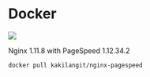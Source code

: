 Docker
=======

[![](https://images.microbadger.com/badges/image/kakilangit/nginx-pagespeed.svg)](http://microbadger.com/images/kakilangit/nginx-pagespeed "Get your own image badge on microbadger.com")

Nginx 1.11.8 with PageSpeed 1.12.34.2

    docker pull kakilangit/nginx-pagespeed
